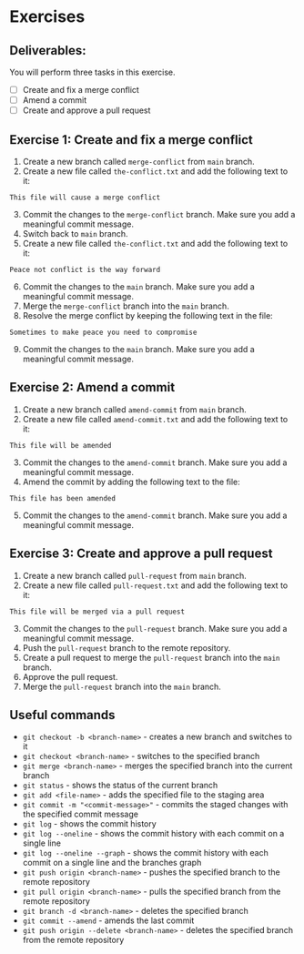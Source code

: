 # Exercises

## Deliverables:
You will perform three tasks in this exercise. 

- [ ] Create and fix a merge conflict
- [ ] Amend a commit
- [ ] Create and approve a pull request

## Exercise 1: Create and fix a merge conflict

1. Create a new branch called `merge-conflict` from `main` branch.
2. Create a new file called `the-conflict.txt` and add the following text to it:
```
This file will cause a merge conflict
```
3. Commit the changes to the `merge-conflict` branch. Make sure you add a meaningful commit message.
4. Switch back to `main` branch.
5. Create a new file called `the-conflict.txt` and add the following text to it:
```
Peace not conflict is the way forward
```
6. Commit the changes to the `main` branch. Make sure you add a meaningful commit message.
7. Merge the `merge-conflict` branch into the `main` branch.
8. Resolve the merge conflict by keeping the following text in the file:
```
Sometimes to make peace you need to compromise
```
9. Commit the changes to the `main` branch. Make sure you add a meaningful commit message.

## Exercise 2: Amend a commit

1. Create a new branch called `amend-commit` from `main` branch.
2. Create a new file called `amend-commit.txt` and add the following text to it:
```
This file will be amended
```
3. Commit the changes to the `amend-commit` branch. Make sure you add a meaningful commit message.
4. Amend the commit by adding the following text to the file:
```
This file has been amended
```
5. Commit the changes to the `amend-commit` branch. Make sure you add a meaningful commit message.

## Exercise 3: Create and approve a pull request

1. Create a new branch called `pull-request` from `main` branch.
2. Create a new file called `pull-request.txt` and add the following text to it:
```
This file will be merged via a pull request
```
3. Commit the changes to the `pull-request` branch. Make sure you add a meaningful commit message.
4. Push the `pull-request` branch to the remote repository.
5. Create a pull request to merge the `pull-request` branch into the `main` branch.
6. Approve the pull request.
7. Merge the `pull-request` branch into the `main` branch.



## Useful commands

- `git checkout -b <branch-name>` - creates a new branch and switches to it
- `git checkout <branch-name>` - switches to the specified branch
- `git merge <branch-name>` - merges the specified branch into the current branch
- `git status` - shows the status of the current branch
- `git add <file-name>` - adds the specified file to the staging area
- `git commit -m "<commit-message>"` - commits the staged changes with the specified commit message
- `git log` - shows the commit history
- `git log --oneline` - shows the commit history with each commit on a single line
- `git log --oneline --graph` - shows the commit history with each commit on a single line and the branches graph
- `git push origin <branch-name>` - pushes the specified branch to the remote repository
- `git pull origin <branch-name>` - pulls the specified branch from the remote repository
- `git branch -d <branch-name>` - deletes the specified branch
- `git commit --amend` - amends the last commit
- `git push origin --delete <branch-name>` - deletes the specified branch from the remote repository



